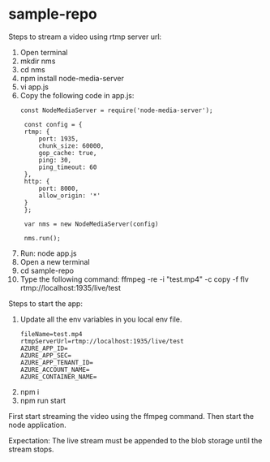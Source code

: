 # sample-repo

Steps to stream a video using rtmp server url:
1. Open terminal 
2. mkdir nms
3. cd nms
4. npm install node-media-server
5. vi app.js
6. Copy the following code in app.js:
   ```
   const NodeMediaServer = require('node-media-server');

    const config = {
    rtmp: {
        port: 1935,
        chunk_size: 60000,
        gop_cache: true,
        ping: 30,
        ping_timeout: 60
    },
    http: {
        port: 8000,
        allow_origin: '*'
    }
    };

    var nms = new NodeMediaServer(config)
    
    nms.run();
    ```
6. Run: node app.js
7. Open a new terminal
8. cd sample-repo 
9. Type the following command:
  ffmpeg -re -i "test.mp4" -c copy -f flv rtmp://localhost:1935/live/test


Steps to start the app:
1. Update all the env variables in you local env file. 
   ```
   fileName=test.mp4
   rtmpServerUrl=rtmp://localhost:1935/live/test
   AZURE_APP_ID=
   AZURE_APP_SEC=
   AZURE_APP_TENANT_ID=
   AZURE_ACCOUNT_NAME=
   AZURE_CONTAINER_NAME=
   ```
2. npm i
3. npm run start


First start streaming the video using the ffmpeg command. Then start the node application.

Expectation:
The live stream must be appended to the blob storage until the stream stops.
